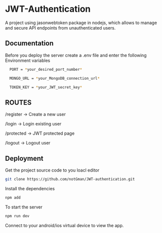 
# JWT-Authentication

A project using jasonwebtoken package in nodejs, which allows to manage and secure API endpoints from unauthenticated users.

## Documentation

Before you deploy the server create a .env file and enter the following Environment variables

```bash
  PORT = *your_desired_port_number*

  MONGO_URL = *your_MongoDB_connection_url*

  TOKEN_KEY = *your_JWT_secret_key*

```

## ROUTES

/register -> Create a new user

/login -> Login existing user

/protected -> JWT protected page

/logout -> Logout user

## Deployment

Get the project source code to you loacl editor

```bash
git clone https://github.com/notGman/JWT-authentication.git
```
Install the dependencies

```bash
npm add
```

To start the server

```bash
npm run dev
```

Connect to your android/ios virtual device to view the app.



